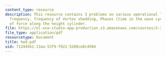```yaml
---
content_type: resource
description: This resource contains 3 problems on various operational limits, natural
  frequency, frequency of Vortex shedding, Phases (time in the wave cycle), center
  of force along the height cylinder.
file: https://ol-ocw-studio-app-production.s3.amazonaws.com/courses/2-22-design-principles-for-ocean-vehicles-13-42-spring-2005/712445b113aa53f9f9225260ce8c4584_hw9.pdf
file_type: application/pdf
resourcetype: Document
title: hw9.pdf
uid: 712445b1-13aa-53f9-f922-5260ce8c4584
---
```

